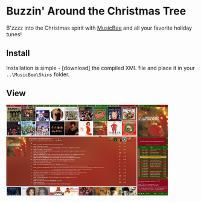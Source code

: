 # Buzzin' Around the Christmas Tree
B'zzzz into the Christmas spirit with [MusicBee](https://getmusicbee.com)
and all your favorite holiday tunes!

## Install
Installation is simple - [download] the compiled XML file and place it in 
your `..\MusicBee\Skins` folder.

## View
[<img alt="MusicBee Holiday Album Covers View" width="85%" src="https://raw.githubusercontent.com/jerelhenderson/boombooms/master/Buzzin'%20Around%20the%20Christmas%20Tree/BACT_preview.png" />](https://raw.githubusercontent.com/jerelhenderson/boombooms/master/Buzzin'%20Around%20the%20Christmas%20Tree/BACT_preview.png)
